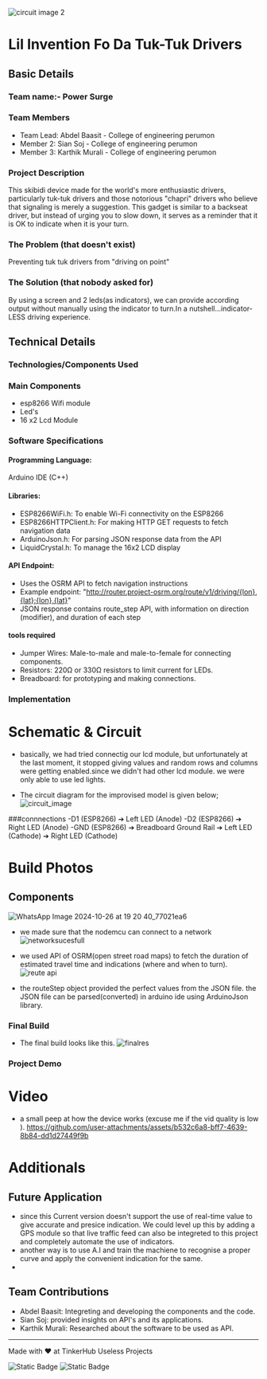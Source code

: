 ![circuit image 2](https://github.com/user-attachments/assets/fd6d9abf-606e-443a-8883-5e0a8a191040)

# Lil Invention Fo Da Tuk-Tuk Drivers


## Basic Details
### Team name:- Power Surge 


### Team Members
- Team Lead: Abdel Baasit - College of engineering perumon
- Member 2: Sian Soj - College of engineering perumon
- Member 3: Karthik Murali - College of engineering perumon

### Project Description
This skibidi device made for the world's more enthusiastic drivers, particularly tuk-tuk drivers and those notorious "chapri" drivers who believe that signaling is merely a suggestion. This gadget is similar to a backseat driver, but instead of urging you to slow down, it serves as a reminder that it is OK to indicate when it is your turn.

### The Problem (that doesn't exist)
Preventing tuk tuk drivers from "driving on point"

### The Solution (that nobody asked for)
By using a screen and 2 leds(as indicators), we can provide according output without manually using the indicator to turn.In a nutshell...indicator-LESS
driving experience.

## Technical Details
### Technologies/Components Used

### Main Components

- esp8266 Wifi module
- Led's 
- 16 x2 Lcd Module

### Software Specifications

#### Programming Language:
Arduino IDE (C++)
#### Libraries:
 - ESP8266WiFi.h: To enable Wi-Fi connectivity on the ESP8266
 - ESP8266HTTPClient.h: For making HTTP GET requests to fetch navigation data
 - ArduinoJson.h: For parsing JSON response data from the API
 - LiquidCrystal.h: To manage the 16x2 LCD display
#### API Endpoint:
   - Uses the OSRM API to fetch navigation instructions
   - Example endpoint: "http://router.project-osrm.org/route/v1/driving/{lon},{lat};{lon},{lat}"
   - JSON response contains route_step API, with information on direction (modifier), and duration of each step

 #### tools required

 - Jumper Wires: Male-to-male and male-to-female for connecting components.
 - Resistors: 220Ω or 330Ω resistors to limit current for LEDs.
 - Breadboard: for prototyping and making connections.
 

### Implementation


# Schematic & Circuit
 - basically, we had tried connectig our lcd module, but unfortunately at the last moment, it stopped giving values and random rows and columns were
 getting enabled.since we didn't had other lcd module. we were only able to use led lights.

 - The circuit diagram for the improvised model is given below;
 ![circuit_image](https://github.com/user-attachments/assets/81180dce-a6b6-460d-bc03-985733041f01)


###connnections
  -D1 (ESP8266) ➔ Left LED (Anode)
  -D2 (ESP8266) ➔ Right LED (Anode)
  -GND (ESP8266) ➔ Breadboard Ground Rail ➔ Left LED (Cathode) ➔ Right LED (Cathode)

# Build Photos
## Components
 ![WhatsApp Image 2024-10-26 at 19 20 40_77021ea6](https://github.com/user-attachments/assets/88d65e63-2dfe-43ee-ba55-93d80ae42055)
 
 - we made sure that the nodemcu can connect to a network
 ![networksucesfull](https://github.com/user-attachments/assets/57995716-56cc-454f-a444-562ace29b7fd)

- we used API of OSRM(open street road maps) to fetch the duration of estimated travel time and indications (where and when to turn).
  ![reute api](https://github.com/user-attachments/assets/8ef23373-8bcc-4e44-8461-4d572ee7bb08)
- the routeStep object provided the perfect values from the JSON file. the JSON file can be parsed(converted) in arduino ide using ArduinoJson library.

### Final Build
- The final build looks like this.
  ![finalres](https://github.com/user-attachments/assets/aee920e9-2c6e-4800-8471-1918aa59eabc)

  

### Project Demo
# Video
- a small peep at how the device works (excuse me if the vid quality is low ).
https://github.com/user-attachments/assets/b532c6a8-bff7-4639-8b84-dd1d27449f9b

# Additionals
## Future Application
- since this Current version doesn't support the use of real-time value to give accurate and presice indication. We could level up this by adding a GPS module so that live traffic feed can also be integreted to this project and completely automate the use of indicators.
- another way is to use A.I and train the machiene to recognise a proper curve and apply the convenient indication for the same.
- 
## Team Contributions
- Abdel Baasit: Integreting and developing the components and the code.
- Sian Soj: provided insights on API's and its applications.
- Karthik Murali: Researched about the software to be used as API.

---
Made with ❤️ at TinkerHub Useless Projects 

![Static Badge](https://img.shields.io/badge/TinkerHub-24?color=%23000000&link=https%3A%2F%2Fwww.tinkerhub.org%2F)
![Static Badge](https://img.shields.io/badge/UselessProject--24-24?link=https%3A%2F%2Fwww.tinkerhub.org%2Fevents%2FQ2Q1TQKX6Q%2FUseless%2520Projects)



